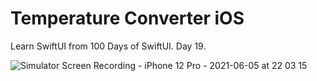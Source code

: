 # Temperature Converter iOS

Learn SwiftUI from 100 Days of SwiftUI. Day 19.

![Simulator Screen Recording - iPhone 12 Pro - 2021-06-05 at 22 03 15](https://raw.githubusercontent.com/alifrizkip/temperature-converter-ios/main/screenshots/Simulator%20Screen%20Recording%20-%20iPhone%2012%20Pro%20-%202021-06-05%20at%2022.03.15.gif?token=AEM24UG4I64XZIP55PF23FTAXOLAS)
